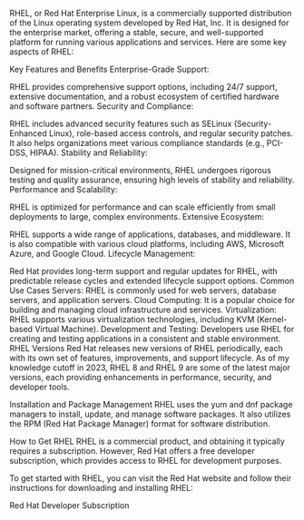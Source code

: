 
RHEL, or Red Hat Enterprise Linux, is a commercially supported distribution of the Linux operating system developed by Red Hat, Inc. It is designed for the enterprise market, offering a stable, secure, and well-supported platform for running various applications and services. Here are some key aspects of RHEL:

Key Features and Benefits
Enterprise-Grade Support:

RHEL provides comprehensive support options, including 24/7 support, extensive documentation, and a robust ecosystem of certified hardware and software partners.
Security and Compliance:

RHEL includes advanced security features such as SELinux (Security-Enhanced Linux), role-based access controls, and regular security patches. It also helps organizations meet various compliance standards (e.g., PCI-DSS, HIPAA).
Stability and Reliability:

Designed for mission-critical environments, RHEL undergoes rigorous testing and quality assurance, ensuring high levels of stability and reliability.
Performance and Scalability:

RHEL is optimized for performance and can scale efficiently from small deployments to large, complex environments.
Extensive Ecosystem:

RHEL supports a wide range of applications, databases, and middleware. It is also compatible with various cloud platforms, including AWS, Microsoft Azure, and Google Cloud.
Lifecycle Management:

Red Hat provides long-term support and regular updates for RHEL, with predictable release cycles and extended lifecycle support options.
Common Use Cases
Servers: RHEL is commonly used for web servers, database servers, and application servers.
Cloud Computing: It is a popular choice for building and managing cloud infrastructure and services.
Virtualization: RHEL supports various virtualization technologies, including KVM (Kernel-based Virtual Machine).
Development and Testing: Developers use RHEL for creating and testing applications in a consistent and stable environment.
RHEL Versions
Red Hat releases new versions of RHEL periodically, each with its own set of features, improvements, and support lifecycle. As of my knowledge cutoff in 2023, RHEL 8 and RHEL 9 are some of the latest major versions, each providing enhancements in performance, security, and developer tools.

Installation and Package Management
RHEL uses the yum and dnf package managers to install, update, and manage software packages. It also utilizes the RPM (Red Hat Package Manager) format for software distribution.

How to Get RHEL
RHEL is a commercial product, and obtaining it typically requires a subscription. However, Red Hat offers a free developer subscription, which provides access to RHEL for development purposes.

To get started with RHEL, you can visit the Red Hat website and follow their instructions for downloading and installing RHEL:

Red Hat Developer Subscription
